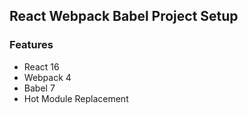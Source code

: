 ## React Webpack Babel Project Setup

### Features
- React 16  
- Webpack 4  
- Babel 7  
- Hot Module Replacement
